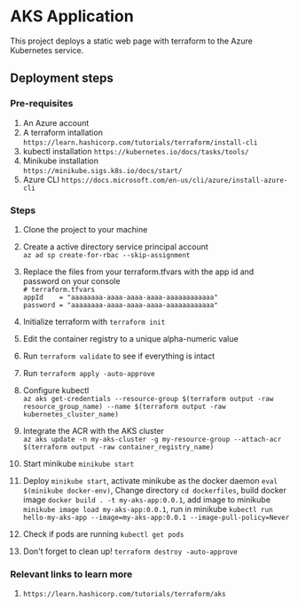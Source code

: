 # AKS Application

This project deploys a static web page with terraform to the Azure Kubernetes service.

## Deployment steps
### Pre-requisites
1. An Azure account
2. A terraform intallation   
```https://learn.hashicorp.com/tutorials/terraform/install-cli```
3. kubectl installation
```https://kubernetes.io/docs/tasks/tools/```   
4. Minikube installation    
```https://minikube.sigs.k8s.io/docs/start/```  
5. Azure CLI
```https://docs.microsoft.com/en-us/cli/azure/install-azure-cli```

### Steps
1. Clone the project to your machine    

2. Create a active directory service principal account      
```az ad sp create-for-rbac --skip-assignment```

3. Replace the files from your terraform.tfvars with the app id and password on your console       
```# terraform.tfvars```  
```appId    = "aaaaaaaa-aaaa-aaaa-aaaa-aaaaaaaaaaaa"```     
```password = "aaaaaaaa-aaaa-aaaa-aaaa-aaaaaaaaaaaa"```     

4. Initialize terraform with ```terraform init```   

5. Edit the container registry to a unique alpha-numeric value   

6. Run ```terraform validate``` to see if everything is intact   

7. Run ```terraform apply -auto-approve```      

8. Configure kubectl    
```az aks get-credentials --resource-group $(terraform output -raw resource_group_name) --name $(terraform output -raw kubernetes_cluster_name)```

9. Integrate the ACR with the AKS cluster   
```az aks update -n my-aks-cluster -g my-resource-group --attach-acr $(terraform output -raw container_registry_name)```    

10. Start minikube  ```minikube start```    

11. Deploy ```minikube start```, activate minikube as the docker daemon ```eval $(minikube docker-env)```, Change directory ```cd dockerfiles```, build docker image ```docker build . -t my-aks-app:0.0.1```, add image to minikube ```minikube image load my-aks-app:0.0.1```, run in minikube ```kubectl run hello-my-aks-app --image=my-aks-app:0.0.1 --image-pull-policy=Never```

12. Check if pods are running ```kubectl get pods```  

13. Don't forget to clean up! ```terraform destroy -auto-approve```   


### Relevant links to learn more    
1. ```https://learn.hashicorp.com/tutorials/terraform/aks```